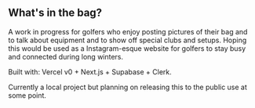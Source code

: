 ## What's in the bag?

A work in progress for golfers who enjoy posting pictures of their bag and to talk about equipment and to show off special clubs and setups.
Hoping this would be used as a Instagram-esque website for golfers to stay busy and connected during long winters. 

Built with:
Vercel v0 + Next.js + Supabase + Clerk.

Currently a local project but planning on releasing this to the public use at some point.


